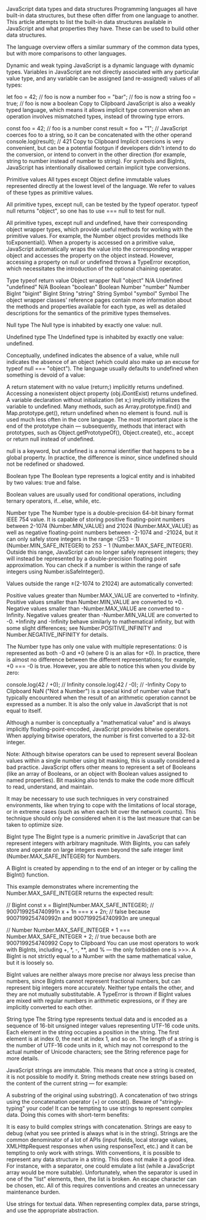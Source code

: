 JavaScript data types and data structures
Programming languages all have built-in data structures, but these often differ from one language to another. This article attempts to list the built-in data structures available in JavaScript and what properties they have. These can be used to build other data structures.

The language overview offers a similar summary of the common data types, but with more comparisons to other languages.

Dynamic and weak typing
JavaScript is a dynamic language with dynamic types. Variables in JavaScript are not directly associated with any particular value type, and any variable can be assigned (and re-assigned) values of all types:

let foo = 42; // foo is now a number
foo = "bar"; // foo is now a string
foo = true; // foo is now a boolean
Copy to Clipboard
JavaScript is also a weakly typed language, which means it allows implicit type conversion when an operation involves mismatched types, instead of throwing type errors.

const foo = 42; // foo is a number
const result = foo + "1"; // JavaScript coerces foo to a string, so it can be concatenated with the other operand
console.log(result); // 421
Copy to Clipboard
Implicit coercions is very convenient, but can be a potential footgun if developers didn't intend to do the conversion, or intend to convert in the other direction (for example, string to number instead of number to string). For symbols and BigInts, JavaScript has intentionally disallowed certain implicit type conversions.

Primitive values
All types except Object define immutable values represented directly at the lowest level of the language. We refer to values of these types as primitive values.

All primitive types, except null, can be tested by the typeof operator. typeof null returns "object", so one has to use === null to test for null.

All primitive types, except null and undefined, have their corresponding object wrapper types, which provide useful methods for working with the primitive values. For example, the Number object provides methods like toExponential(). When a property is accessed on a primitive value, JavaScript automatically wraps the value into the corresponding wrapper object and accesses the property on the object instead. However, accessing a property on null or undefined throws a TypeError exception, which necessitates the introduction of the optional chaining operator.

Type	typeof return value	Object wrapper
Null	"object"	N/A
Undefined	"undefined"	N/A
Boolean	"boolean"	Boolean
Number	"number"	Number
BigInt	"bigint"	BigInt
String	"string"	String
Symbol	"symbol"	Symbol
The object wrapper classes' reference pages contain more information about the methods and properties available for each type, as well as detailed descriptions for the semantics of the primitive types themselves.

Null type
The Null type is inhabited by exactly one value: null.

Undefined type
The Undefined type is inhabited by exactly one value: undefined.

Conceptually, undefined indicates the absence of a value, while null indicates the absence of an object (which could also make up an excuse for typeof null === "object"). The language usually defaults to undefined when something is devoid of a value:

A return statement with no value (return;) implicitly returns undefined.
Accessing a nonexistent object property (obj.iDontExist) returns undefined.
A variable declaration without initialization (let x;) implicitly initializes the variable to undefined.
Many methods, such as Array.prototype.find() and Map.prototype.get(), return undefined when no element is found.
null is used much less often in the core language. The most important place is the end of the prototype chain — subsequently, methods that interact with prototypes, such as Object.getPrototypeOf(), Object.create(), etc., accept or return null instead of undefined.

null is a keyword, but undefined is a normal identifier that happens to be a global property. In practice, the difference is minor, since undefined should not be redefined or shadowed.

Boolean type
The Boolean type represents a logical entity and is inhabited by two values: true and false.

Boolean values are usually used for conditional operations, including ternary operators, if...else, while, etc.

Number type
The Number type is a double-precision 64-bit binary format IEEE 754 value. It is capable of storing positive floating-point numbers between 2-1074 (Number.MIN_VALUE) and 21024 (Number.MAX_VALUE) as well as negative floating-point numbers between -2-1074 and -21024, but it can only safely store integers in the range -(253 − 1) (Number.MIN_SAFE_INTEGER) to 253 − 1 (Number.MAX_SAFE_INTEGER). Outside this range, JavaScript can no longer safely represent integers; they will instead be represented by a double-precision floating point approximation. You can check if a number is within the range of safe integers using Number.isSafeInteger().

Values outside the range ±(2-1074 to 21024) are automatically converted:

Positive values greater than Number.MAX_VALUE are converted to +Infinity.
Positive values smaller than Number.MIN_VALUE are converted to +0.
Negative values smaller than -Number.MAX_VALUE are converted to -Infinity.
Negative values greater than -Number.MIN_VALUE are converted to -0.
+Infinity and -Infinity behave similarly to mathematical infinity, but with some slight differences; see Number.POSITIVE_INFINITY and Number.NEGATIVE_INFINITY for details.

The Number type has only one value with multiple representations: 0 is represented as both -0 and +0 (where 0 is an alias for +0). In practice, there is almost no difference between the different representations; for example, +0 === -0 is true. However, you are able to notice this when you divide by zero:

console.log(42 / +0); // Infinity
console.log(42 / -0); // -Infinity
Copy to Clipboard
NaN ("Not a Number") is a special kind of number value that's typically encountered when the result of an arithmetic operation cannot be expressed as a number. It is also the only value in JavaScript that is not equal to itself.

Although a number is conceptually a "mathematical value" and is always implicitly floating-point-encoded, JavaScript provides bitwise operators. When applying bitwise operators, the number is first converted to a 32-bit integer.

Note: Although bitwise operators can be used to represent several Boolean values within a single number using bit masking, this is usually considered a bad practice. JavaScript offers other means to represent a set of Booleans (like an array of Booleans, or an object with Boolean values assigned to named properties). Bit masking also tends to make the code more difficult to read, understand, and maintain.

It may be necessary to use such techniques in very constrained environments, like when trying to cope with the limitations of local storage, or in extreme cases (such as when each bit over the network counts). This technique should only be considered when it is the last measure that can be taken to optimize size.

BigInt type
The BigInt type is a numeric primitive in JavaScript that can represent integers with arbitrary magnitude. With BigInts, you can safely store and operate on large integers even beyond the safe integer limit (Number.MAX_SAFE_INTEGER) for Numbers.

A BigInt is created by appending n to the end of an integer or by calling the BigInt() function.

This example demonstrates where incrementing the Number.MAX_SAFE_INTEGER returns the expected result:

// BigInt
const x = BigInt(Number.MAX_SAFE_INTEGER); // 9007199254740991n
x + 1n === x + 2n; // false because 9007199254740992n and 9007199254740993n are unequal

// Number
Number.MAX_SAFE_INTEGER + 1 === Number.MAX_SAFE_INTEGER + 2; // true because both are 9007199254740992
Copy to Clipboard
You can use most operators to work with BigInts, including +, *, -, **, and % — the only forbidden one is >>>. A BigInt is not strictly equal to a Number with the same mathematical value, but it is loosely so.

BigInt values are neither always more precise nor always less precise than numbers, since BigInts cannot represent fractional numbers, but can represent big integers more accurately. Neither type entails the other, and they are not mutually substitutable. A TypeError is thrown if BigInt values are mixed with regular numbers in arithmetic expressions, or if they are implicitly converted to each other.

String type
The String type represents textual data and is encoded as a sequence of 16-bit unsigned integer values representing UTF-16 code units. Each element in the string occupies a position in the string. The first element is at index 0, the next at index 1, and so on. The length of a string is the number of UTF-16 code units in it, which may not correspond to the actual number of Unicode characters; see the String reference page for more details.

JavaScript strings are immutable. This means that once a string is created, it is not possible to modify it. String methods create new strings based on the content of the current string — for example:

A substring of the original using substring().
A concatenation of two strings using the concatenation operator (+) or concat().
Beware of "stringly-typing" your code!
It can be tempting to use strings to represent complex data. Doing this comes with short-term benefits:

It is easy to build complex strings with concatenation.
Strings are easy to debug (what you see printed is always what is in the string).
Strings are the common denominator of a lot of APIs (input fields, local storage values, XMLHttpRequest responses when using responseText, etc.) and it can be tempting to only work with strings.
With conventions, it is possible to represent any data structure in a string. This does not make it a good idea. For instance, with a separator, one could emulate a list (while a JavaScript array would be more suitable). Unfortunately, when the separator is used in one of the "list" elements, then, the list is broken. An escape character can be chosen, etc. All of this requires conventions and creates an unnecessary maintenance burden.

Use strings for textual data. When representing complex data, parse strings, and use the appropriate abstraction.
